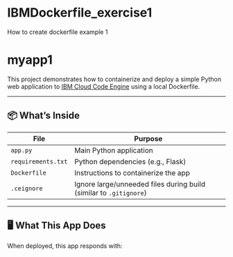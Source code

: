 # IBMDockerfile_exercise1
How to create dockerfile example 1
# myapp1

This project demonstrates how to containerize and deploy a simple Python web application to [IBM Cloud Code Engine](https://cloud.ibm.com/codeengine) using a local Dockerfile.

---

## 📦 What’s Inside

| File             | Purpose                                |
|------------------|----------------------------------------|
| `app.py`         | Main Python application                |
| `requirements.txt` | Python dependencies (e.g., Flask)     |
| `Dockerfile`     | Instructions to containerize the app   |
| `.ceignore`      | Ignore large/unneeded files during build (similar to `.gitignore`) |

---

## 🖥️ What This App Does

When deployed, this app responds with:

